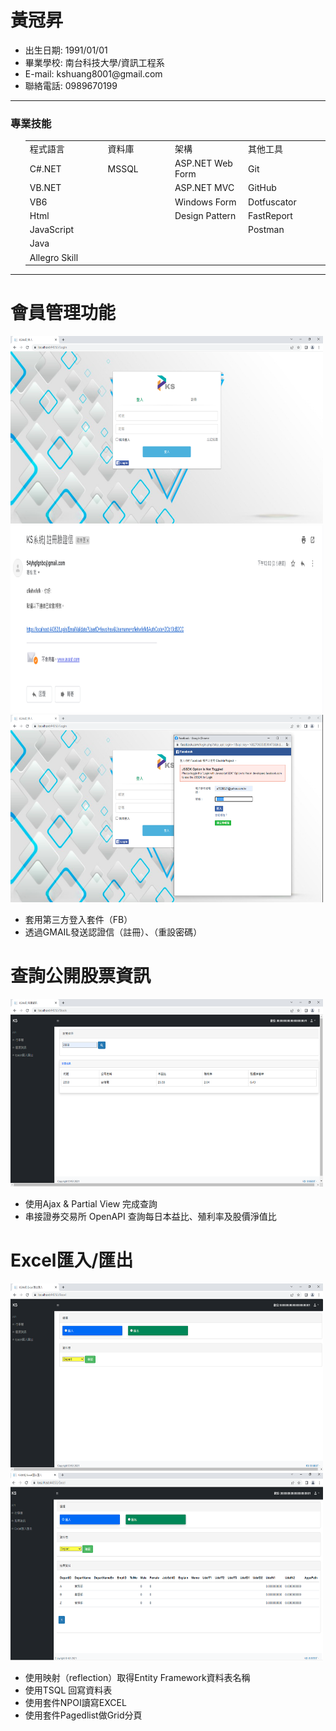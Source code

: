 <h1 dir="auto">黃冠昇</h1>
<ul dir="auto">
<li>出生日期: 1991/01/01</li>
<li>畢業學校: 南台科技大學/資訊工程系</li>
<li>E-mail: kshuang8001@gmail.com</a></li>
<li>聯絡電話: 0989670199</li> 
</ul>
<hr>
<h3 dir="auto">專業技能</h3>
<ul dir="auto"> 
	<table>
		<tr>
			<td width="300px">程式語言</td>
			<td width="300px">資料庫</td>
			<td width="300px">架構</td>
			<td width="300px">其他工具</td>
		</tr>
		<tr>
			<td>C#.NET</td>
			<td>MSSQL</td>
			<td>ASP.NET Web Form</td>
			<td>Git</td>
		</tr>	
		<tr>
			<td>VB.NET</td>
			<td></td>
			<td>ASP.NET MVC</td>
			<td>GitHub</td>
		</tr>	
		<tr>
			<td>VB6</td>
			<td></td>
			<td>Windows Form</td>
			<td>Dotfuscator</td>
		</tr>	
		<tr>
			<td>Html</td>
			<td></td>
			<td>Design Pattern</td>
			<td>FastReport</td>
		</tr>	
		<tr>
			<td>JavaScript</td>
			<td></td>
			<td></td>
			<td>Postman</td>
		</tr>	
		<tr>
			<td>Java</td>
			<td></td>
			<td></td>
			<td></td>
		</tr>	
		<tr>
			<td>Allegro Skill</td>
			<td></td>
			<td></td>
			<td></td>
		</tr>	
	</table>
</ul>
<hr>
<h1 dir="auto">
會員管理功能
</h1>
 <img src="/Img/Img_01.png" width="500" height="300" style="max-width: 100%;">
 <img src="/Img/Img_02.png" width="500" height="300" style="max-width: 100%;">
 <img src="/Img/Img_03.png" width="500" height="300" style="max-width: 100%;">
<ul>
	<li>套用第三方登入套件（FB）</li>
	<li>透過GMAIL發送認證信（註冊）、（重設密碼）</li>
</ul>
<h1 dir="auto">
	查詢公開股票資訊
</h1>
<img src="/Img/Img_04.png" width="500" height="300" style="max-width: 100%;">
	<ul>
	<li>使用Ajax & Partial View 完成查詢</li>
	<li>串接證券交易所 OpenAPI 查詢每日本益比、殖利率及股價淨值比</li>	
	</ul>
<h1 dir="auto">
	Excel匯入/匯出
	</h1>
	<img src="/Img/Img_05.png" width="500" height="300" style="max-width: 100%;">
	<img src="/Img/Img_06.png" width="500" height="300" style="max-width: 100%;">
	<ul>
	<li>使用映射（reflection）取得Entity Framework資料表名稱</li>
	<li>使用TSQL 回寫資料表</li>
	<li>使用套件NPOI讀寫EXCEL</li>
	<li>使用套件Pagedlist做Grid分頁</li>
	</ul>




